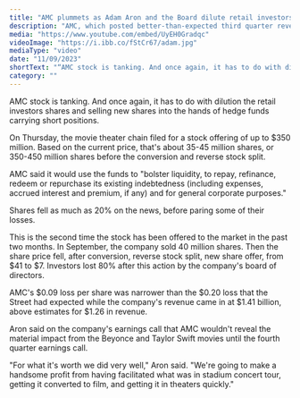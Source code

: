 ```yaml
---
title: "AMC plummets as Adam Aron and the Board dilute retail investors again"
description: "AMC, which posted better-than-expected third quarter revenues late Wednesday thanks to the massive success of the 'Barbie' and 'Oppenheimer' films, filed plans for the share sale with the SEC Thursday."
media: "https://www.youtube.com/embed/UyEH0Gradqc"
videoImage: "https://i.ibb.co/fStCr67/adam.jpg"
mediaType: "video"
date: "11/09/2023"
shortText: "“AMC stock is tanking. And once again, it has to do with dilution the retail investors shares and selling new shares into the hands of hedge funds carrying short positions. On Thursday, the movie theater chain filed for a stock offering of up to $350 million. Based on the current price, that's about 35-45 million shares, or 350-450 million shares before the conversion and reverse stock split."
category: ""
---
```

AMC stock is tanking. And once again, it has to do with dilution the retail investors shares and selling new shares into the hands of hedge funds carrying short positions.

On Thursday, the movie theater chain filed for a stock offering of up to $350 million. Based on the current price, that's about 35-45 million shares, or 350-450 million shares before the conversion and reverse stock split.

AMC said it would use the funds to "bolster liquidity, to repay, refinance, redeem or repurchase its existing indebtedness (including expenses, accrued interest and premium, if any) and for general corporate purposes."

Shares fell as much as 20% on the news, before paring some of their losses.

This is the second time the stock has been offered to the market in the past two months. In September, the company sold 40 million shares. Then the share price fell, after conversion, reverse stock split, new share offer, from $41 to $7. Investors lost 80% after this action by the company's board of directors.

AMC's $0.09 loss per share was narrower than the $0.20 loss that the Street had expected while the company's revenue came in at $1.41 billion, above estimates for $1.26 in revenue.

Aron said on the company's earnings call that AMC wouldn't reveal the material impact from the Beyonce and Taylor Swift movies until the fourth quarter earnings call.

"For what it's worth we did very well," Aron said. "We're going to make a handsome profit from having facilitated what was in stadium concert tour, getting it converted to film, and getting it in theaters quickly."